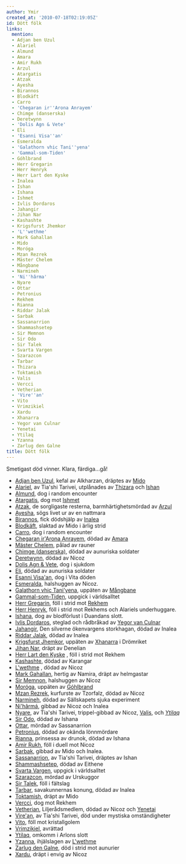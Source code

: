 ```yaml
---
author: Ymir
created_at: '2010-07-18T02:19:05Z'
id: Dött fölk
links:
  mention:
  - Adjan ben Uzul
  - Alariel
  - Almund
  - Amara
  - Amir Rukh
  - Arzul
  - Atargatis
  - Atzak
  - Ayesha
  - Birannos
  - Blodkäft
  - Carro
  - 'Chegaran ir''Arona Anrayem'
  - Chimge (danserska)
  - Deretwynn
  - 'Dolis Agn & Vete'
  - Eli
  - 'Esanni Visa''an'
  - Esmeralda
  - 'Galathorn vhic Tani''yena'
  - 'Gammal-som-Tiden'
  - Góhlbrand
  - Herr Gregarin
  - Herr Henryk
  - Herr Lart den Kyske
  - Inalea
  - Ishan
  - Ishana
  - Ishmet
  - Ivlis Dordaros
  - Jahangir
  - Jihan Nar
  - Kashashte
  - Krigsfurst Jhemkor
  - 'L''wethme'
  - Mark Gahallan
  - Mido
  - Moróga
  - Mzan Rezrek
  - Mäster Chelem
  - Mångbane
  - Narmineh
  - 'Ni''hârma'
  - Nyare
  - Ottar
  - Petronius
  - Rekhem
  - Rianna
  - Riddar Jalak
  - Sarbak
  - Sassanarrion
  - Shammashsetep
  - Sir Memnon
  - Sir Odo
  - Sir Talek
  - Svarta Vargen
  - Szarazcon
  - Tarbar
  - Thizara
  - Toktamish
  - Valis
  - Vercci
  - Vetherian
  - 'Vire''an'
  - Vito
  - Vrimzikiel
  - Xardu
  - Xhanarra
  - Yegor van Culnar
  - Yenetai
  - Ytilaq
  - Yzanna
  - Zarlug den Galne
title: Dött fölk
---
```


Smetigast död vinner. Klara, färdiga...gå!

-   [Adjan ben Uzul], kefal av Alkharzan, dräptes av [Mido]
-   [Alariel], av Tia'shi Tarivei, utplånades av [Thizara] och [Ishan]
-   [Almund], dog i random encounter
-   [Atargatis], dog mot [Ishmet]
-   [Atzak], de sorgligaste resterna, barmhärtighetsmördad av [Arzul]
-   [Ayesha], sögs livet ur av en nattmara
-   [Birannos], fick dödshjälp av [Inalea]
-   [Blodkäft], slaktad av Mido i ärlig strid
-   [Carro], dog i random encounter
-   [Chegaran ir'Arona Anrayem], dödad av [Amara]
-   [Mäster Chelem], pålad av rauner
-   [Chimge (danserska)], dödad av aunuriska soldater
-   [Deretwynn], dödad av Nicoz
-   [Dolis Agn & Vete], dog i sjukdom
-   [Eli], dödad av aunuriska soldater
-   [Esanni Visa'an], dog i Vita döden
-   [Esmeralda], halshuggen av Nicoz.
-   [Galathorn vhic Tani'yena], uppäten av [Mångbane]
-   [Gammal-som-Tiden], uppgick i världsalltet
-   [Herr Gregarin], föll i strid mot [Rekhem]
-   [Herr Henryk], föll i strid mot Rekhems och Alariels underhuggare. 
-   [Ishana], dog av blodförlust i Duandans slott.
-   [Ivlis Dordaros], steglad och rådbråkad av [Yegor van Culnar]
-   [Jahangir], Den silverne ökenvargens storkhagan, dödad av Inalea
-   [Riddar Jalak], dödad av Inalea
-   [Krigsfurst Jhemkor], uppäten av [Xhanarra] i Drömriket
-   [Jihan Nar], dräpt av Denelian
-   [Herr Lart den Kyske] , föll i strid mot Rekhem
-   [Kashashte], dödad av Karangar
-   [L'wethme] , dödad av Nicoz
-   [Mark Gahallan], hertig av Namira, dräpt av helmgastar
-   [Sir Memnon], halshuggen av Nicoz
-   [Moróga], uppäten av [Góhlbrand]
-   [Mzan Rezrek], kurfurste av Tzorfalz, dödad av Nicoz
-   [Narmineh], dödad av Sällskapets sjuka experiment
-   [Ni'hârmá], gibbad av Nicoz och Inalea
-   [Nyare], av Tia'shi Tarivei, trippel-gibbad av Nicoz, [Valis], och [*Ytilaq*]
-   [Sir Odo], dödad av Ishana
-   [Ottar], mördad av Sassanarrion
-   [Petronius], dödad av okända lönnmördare
-   [Rianna], prinsessa av drunok, dödad av Ishana
-   [Amir Rukh], föll i duell mot Nicoz
-   [Sarbak], gibbad av Mido och Inalea.
-   [Sassanarrion], av Tia'shi Tarivei, dräptes av Ishan
-   [Shammashsetep], dödad av Eithene
-   [Svarta Vargen], uppgick i världsalltet
-   [Szarazcon], mördad av Urskuggor
-   [Sir Talek], föll i fältslag
-   [Tarbar], savakunnernas konung, dödad av Inalea
-   [Toktamish], dräpt av Mido
-   [Vercci], dog mot Rekhem
-   [Vetherian], Liljerådsmedlem, dödad av Nicoz och [Yenetai]
-   [Vire'an], av Tia'shi Tarivei, död under mystiska omständigheter
-   [Vito], föll mot kristallgolem
-   [Vrimzikiel], avrättad
-   [Ytilaq][*Ytilaq*], omkomm i Arlons slott
-   [Yzanna], ihjälslagen av [L'wethme]
-   [Zarlug den Galne], död i strid mot aunurier
-   [Xardu], dräpt i envig av Nicoz

  [Adjan ben Uzul]: Adjan_ben_Uzul
  [Mido]: Mido
  [Alariel]: Alariel
  [Thizara]: Thizara
  [Ishan]: Ishan
  [Almund]: Almund
  [Atargatis]: Atargatis
  [Ishmet]: Ishmet
  [Atzak]: Atzak
  [Arzul]: Arzul
  [Ayesha]: Ayesha
  [Birannos]: Birannos
  [Inalea]: Inalea
  [Blodkäft]: Blodkäft
  [Carro]: Carro
  [Chegaran ir'Arona Anrayem]: Chegaran_irArona_Anrayem
  [Amara]: Amara
  [Mäster Chelem]: Mäster_Chelem
  [Chimge (danserska)]: Chimge_danserska
  [Deretwynn]: Deretwynn
  [Dolis Agn & Vete]: Dolis_Agn__Vete
  [Eli]: Eli
  [Esanni Visa'an]: Esanni_Visaan
  [Esmeralda]: Esmeralda
  [Galathorn vhic Tani'yena]: Galathorn_vhic_Taniyena
  [Mångbane]: Mångbane
  [Gammal-som-Tiden]: Gammal-som-Tiden
  [Herr Gregarin]: Herr_Gregarin
  [Rekhem]: Rekhem
  [Herr Henryk]: Herr_Henryk
  [Ishana]: Ishana
  [Ivlis Dordaros]: Ivlis_Dordaros
  [Yegor van Culnar]: Yegor_van_Culnar
  [Jahangir]: Jahangir
  [Riddar Jalak]: Riddar_Jalak
  [Krigsfurst Jhemkor]: Krigsfurst_Jhemkor
  [Xhanarra]: Xhanarra
  [Jihan Nar]: Jihan_Nar
  [Herr Lart den Kyske]: Herr_Lart_den_Kyske
  [Kashashte]: Kashashte
  [L'wethme]: Lwethme
  [Mark Gahallan]: Mark_Gahallan
  [Sir Memnon]: Sir_Memnon
  [Moróga]: Moróga
  [Góhlbrand]: Góhlbrand
  [Mzan Rezrek]: Mzan_Rezrek
  [Narmineh]: Narmineh
  [Ni'hârmá]: Nihârma
  [Nyare]: Nyare
  [Valis]: Valis
  [*Ytilaq*]: Ytilaq
  [Sir Odo]: Sir_Odo
  [Ottar]: Ottar
  [Petronius]: Petronius
  [Rianna]: Rianna
  [Amir Rukh]: Amir_Rukh
  [Sarbak]: Sarbak
  [Sassanarrion]: Sassanarrion
  [Shammashsetep]: Shammashsetep
  [Svarta Vargen]: Svarta_Vargen
  [Szarazcon]: Szarazcon
  [Sir Talek]: Sir_Talek
  [Tarbar]: Tarbar
  [Toktamish]: Toktamish
  [Vercci]: Vercci
  [Vetherian]: Vetherian
  [Yenetai]: Yenetai
  [Vire'an]: Virean
  [Vito]: Vito
  [Vrimzikiel]: Vrimzikiel
  [Yzanna]: Yzanna
  [Zarlug den Galne]: Zarlug_den_Galne
  [Xardu]: Xardu